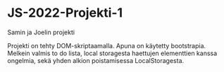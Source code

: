 # JS-2022-Projekti-1
Samin ja Joelin projekti

Projekti on tehty DOM-skriptaamalla. Apuna on käytetty bootstrapia. Melkein valmis to do lista, local storagesta haettujen elementtien kanssa ongelmia, sekä yhden alkion poistamisessa LocalStoragesta.
